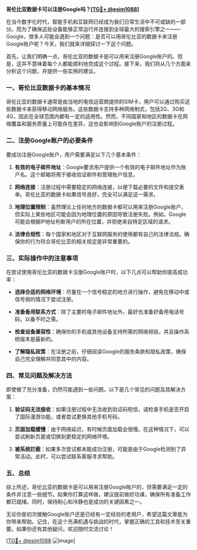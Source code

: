**哥伦比亚数据卡可以注册Google吗？[[TG💪+ @esim1088](https://t.me/s/esim1088)]**

在当今数字化时代，智能手机和互联网已经成为我们日常生活中不可或缺的一部分。而为了确保这些设备能够正常运行并连接到全球最大的搜索引擎之一——Google，很多人可能会遇到一个问题：是否可以用哥伦比亚的数据卡来注册Google账户呢？今天，我们就来详细探讨一下这个问题。

首先，让我们明确一点，哥伦比亚的数据卡是可以用来注册Google账户的。但是，这并不意味着每个人都能顺利地完成这个过程。接下来，我们将从几个方面来分析这个问题，并提供一些实用的建议。

### 一、哥伦比亚数据卡的基本情况

哥伦比亚的数据卡通常是由当地的电信运营商提供的SIM卡，用户可以通过购买这些数据卡来获得移动网络服务。这些数据卡支持多种网络制式，包括2G、3G和4G，因此在全球范围内都有一定的适用性。然而，不同国家和地区的数据卡在网络覆盖和服务质量上可能存在差异，这也会影响到Google账户的注册过程。

### 二、注册Google账户的必要条件

要成功注册Google账户，用户需要满足以下几个基本条件：

1. **有效的电子邮件地址**：Google要求用户提供一个有效的电子邮件地址作为账户名。这个邮箱将用于接收验证邮件和管理账户信息。
   
2. **网络连接**：注册过程中需要稳定的网络连接，以便下载必要的文件和提交表单。哥伦比亚的数据卡如果信号良好，完全可以满足这一需求。

3. **地理位置限制**：虽然理论上任何地方的数据卡都可以用来注册Google账户，但实际上某些地区可能会因为地理位置的原因导致注册失败。例如，Google可能会根据IP地址判断用户的所在位置，并拒绝来自特定区域的请求。

4. **法律合规性**：每个国家和地区对于互联网服务的使用都有自己的法律法规。确保你的行为符合哥伦比亚的相关规定是非常重要的。

### 三、实际操作中的注意事项

在尝试使用哥伦比亚的数据卡注册Google账户时，以下几点可以帮助你提高成功率：

- **选择合适的网络环境**：尽量在一个信号稳定的地方进行操作，避免在移动中或信号弱的情况下尝试注册。
  
- **准备备用联系方式**：除了主要的电子邮件地址外，最好也准备好备用电话号码，以备不时之需。

- **检查设备兼容性**：确保你的手机或其他设备支持所需的网络频段，并且操作系统版本是最新的。

- **了解隐私政策**：在注册之前，仔细阅读Google的服务条款和隐私政策，确保自己完全理解并同意其中的内容。

### 四、常见问题及解决方法

即使做了充分准备，仍然可能遇到一些问题。以下是几个常见的问题及其解决方案：

1. **验证码无法接收**：如果注册过程中无法收到验证码短信，请检查手机是否开启了国际漫游功能，或者尝试更换其他手机号码。

2. **页面加载缓慢**：由于网络延迟，有时候页面加载会很慢。在这种情况下，可以尝试刷新页面或切换到更稳定的网络环境。

3. **被系统拦截**：如果多次尝试都未能成功注册，可能是由于Google检测到了异常活动。此时，可以尝试联系客服寻求帮助。

### 五、总结

综上所述，哥伦比亚的数据卡是可以用来注册Google账户的，但需要满足一定的条件并注意一些细节。如果你打算这样做，建议提前做好功课，确保所有准备工作都已就绪。同时，保持耐心和冷静也是成功的关键因素之一。

无论你是初次接触Google账户还是已经有一定经验的老用户，希望这篇文章能为你带来帮助。记住，在这个充满机遇与挑战的时代，掌握正确的工具和技术至关重要。如果你还有其他疑问，欢迎随时交流讨论！

[[TG💪+ @esim1088](https://t.me/s/esim1088) ![Image](https://i.postimg.cc/4NQfJmqS/Snipaste-2025-05-13-00-14-12.png)]